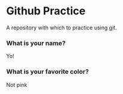 # Github Practice

A repository with which to practice using git.

### What is your name?

Yo!


### What is your favorite color?

Not pink
